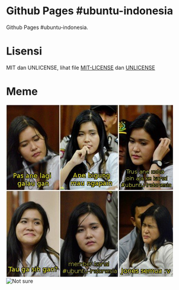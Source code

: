 # Github Pages #ubuntu-indonesia

Github Pages #ubuntu-indonesia.

# Lisensi

MIT dan UNLICENSE, lihat file [MIT-LICENSE](MIT-LICENSE) dan [UNLICENSE](UNLICENSE)

# Meme

![Meme galau](meme-galau.jpg)
![Not sure](32209127-99446b64-be41-11e7-9edd-e6332d343870.png)
